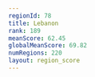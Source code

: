 ```yaml
---
regionId: 78
title: Lebanon
rank: 189
meanScore: 62.45
globalMeanScore: 69.82
numRegions: 220
layout: region_score
---
```

